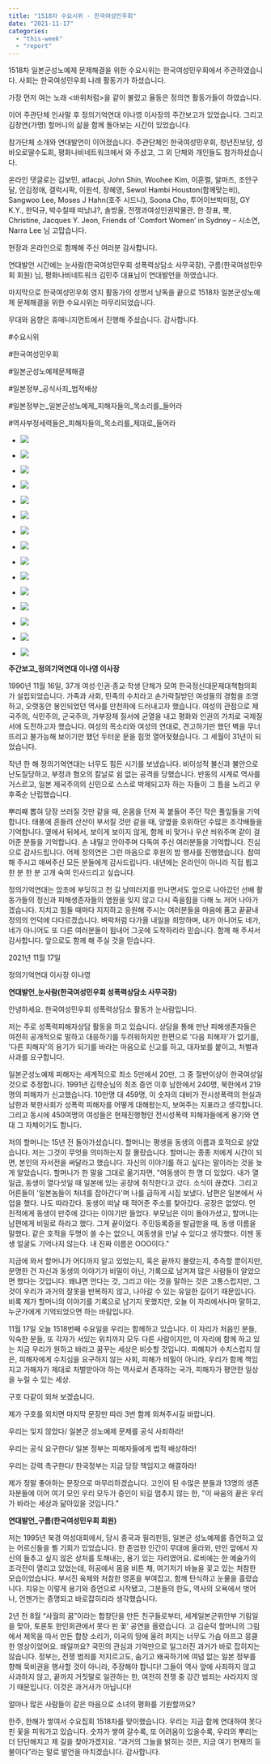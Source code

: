```yaml
---
title: "1518차 수요시위 - 한국여성민우회"
date: "2021-11-17"
categories: 
  - "this-week"
  - "report"
---
```


1518차 일본군성노예제 문제해결을 위한 수요시위는 한국여성민우회에서 주관하였습니다. 사회는 한국여성민우회 나래 활동가가 하셨습니다.

가장 먼저 여는 노래 <바위처럼>을 같이 불렀고 율동은 정의연 활동가들이 하였습니다.

이어 주관단체 인사말 후 정의기억연대 이나영 이사장의 주간보고가 있었습니다. 그리고 김창연(가명) 할머니의 삶을 함께 돌아보는 시간이 있었습니다.

참가단체 소개와 연대발언이 이어졌습니다. 주관단체인 한국여성민우회, 청년진보당, 성바오로딸수도회, 평화나비네트워크에서 와 주셨고, 그 외 단체와 개인들도 참가하셨습니다.

온라인 댓글로는 김보민, atlacpi, John Shin, Woohee Kim, 이훈렬, 알마즈, 조안구달, 안김정애, 갤럭시팍, 이원석, 장혜영, Sewol Hambi Houston(함께맞는비), Sangwoo Lee, Moses J Hahn(호주 시드니), Soona Cho, 투어이브박미정, GY K.Y., 한덕규, 박수칠때 떠났냐?, 솔방울, 전쟁과여성인권박물관, 한 장표, 뿍, Christine, Jacques Y. Jeon, Friends of ‘Comfort Women’ in Sydney – 시소연, Narra Lee 님 고맙습니다.

현장과 온라인으로 함께해 주신 여러분 감사합니다.

연대발언 시간에는 눈사람(한국여성민우회 성폭력상담소 사무국장), 구름(한국여성민우회 회원) 님, 평화나비네트워크 김민주 대표님이 연대발언을 하였습니다.

마지막으로 한국여성민우회 영지 활동가의 성명서 낭독을 끝으로 1518차 일본군성노예제 문제해결을 위한 수요시위는 마무리되었습니다.

무대와 음향은 휴매니지먼트에서 진행해 주셨습니다. 감사합니다.

#수요시위

#한국여성민우회

#일본군성노예제문제해결

#일본정부\_공식사죄\_법적배상

#일본정부는\_일본군성노예제\_피해자들의\_목소리를\_들어라

#역사부정세력들은\_피해자들의\_목소리를\_제대로\_들어라

- ![](https://r2.womenandwar.net/2021/11/크기변환IMG_8060.jpg)
    
- ![](https://r2.womenandwar.net/2021/11/크기변환IMG_8112.jpg)
    
- ![](https://r2.womenandwar.net/2021/11/크기변환IMG_8122.jpg)
    
- ![](https://r2.womenandwar.net/2021/11/크기변환IMG_8137.jpg)
    
- ![](https://r2.womenandwar.net/2021/11/크기변환IMG_8144.jpg)
    
- ![](https://r2.womenandwar.net/2021/11/크기변환IMG_8146.jpg)
    
- ![](https://r2.womenandwar.net/2021/11/크기변환IMG_8162.jpg)
    
- ![](https://r2.womenandwar.net/2021/11/크기변환IMG_8168.jpg)
    
- ![](https://r2.womenandwar.net/2021/11/크기변환IMG_8191.jpg)
    
- ![](https://r2.womenandwar.net/2021/11/크기변환IMG_8206.jpg)
    
- ![](https://r2.womenandwar.net/2021/11/크기변환IMG_8216.jpg)
    
- ![](https://r2.womenandwar.net/2021/11/크기변환IMG_8227.jpg)
    
- ![](https://r2.womenandwar.net/2021/11/크기변환IMG_8253.jpg)
    
- ![](https://r2.womenandwar.net/2021/11/크기변환IMG_8291.jpg)
    
- ![](https://r2.womenandwar.net/2021/11/크기변환IMG_8303.jpg)
    

**주간보고\_정의기억연대 이나영 이사장**

1990년 11월 16일, 37개 여성·인권·종교·학생 단체가 모여 한국정신대문제대책협의회가 설립되었습니다. 가족과 사회, 민족의 수치라고 손가락질받던 여성들의 경험을 조명하고, 오랫동안 봉인되었던 역사를 만천하에 드러내고자 했습니다. 여성의 관점으로 제국주의, 식민주의, 군국주의, 가부장제 질서에 균열을 내고 평화와 인권의 가치로 국제질서에 도전하고자 했습니다. 여성의 목소리와 여성의 연대로, 견고하기만 했던 벽을 무너뜨리고 불가능해 보이기만 했던 두터운 문을 힘껏 열어젖혔습니다. 그 세월이 31년이 되었습니다.

작년 한 해 정의기억연대는 너무도 힘든 시기를 보냈습니다. 비이성적 불신과 불안으로 난도질당하고, 부정과 혐오의 칼날로 쉼 없는 공격을 당했습니다. 반동의 시계로 역사를 거스르고, 일본 제국주의의 신민으로 스스로 박제되고자 하는 자들이 그 틈을 노리고 우후죽순 난립했습니다.

뿌리째 뽑혀 당장 쓰러질 것만 같을 때, 온몸을 던져 꼭 붙들어 주던 작은 풀잎들을 기억합니다. 태풍에 흔들려 산산이 부서질 것만 같을 때, 양옆을 호위하던 수많은 조각배들을 기억합니다. 옆에서 뒤에서, 보이게 보이지 않게, 함께 비 맞거나 우산 씌워주며 같이 걸어준 분들을 기억합니다. 손 내밀고 안아주며 다독여 주신 여러분들을 기억합니다. 진심으로 감사드립니다. 어제 정의연은 그런 마음으로 후원의 밤 행사를 진행했습니다. 참여해 주시고 애써주신 모든 분들에게 감사드립니다. 내년에는 온라인이 아니라 직접 뵙고 한 분 한 분 고개 숙여 인사드리고 싶습니다.

정의기억연대는 암초에 부딪히고 천 길 낭떠러지를 만나면서도 앞으로 나아갔던 선배 활동가들의 정신과 피해생존자들의 염원을 잊지 않고 다시 죽을힘을 다해 노 저어 나아가겠습니다. 지치고 힘들 때마다 지지하고 응원해 주시는 여러분들을 마음에 품고 끝끝내 정의의 언덕에 다다르겠습니다. 벼락처럼 다가올 내일을 희망하며, 내가 아니어도 네가, 네가 아니어도 또 다른 여러분들이 힘내어 그곳에 도착하리라 믿습니다. 함께 해 주셔서 감사합니다. 앞으로도 함께 해 주실 것을 믿습니다.

2021년 11월 17일

정의기억연대 이사장 이나영

**연대발언\_눈사람(한국여성민우회 성폭력상담소 사무국장)**

안녕하세요. 한국여성민우회 성폭력상담소 활동가 눈사람입니다.

저는 주로 성폭력피해자상담 활동을 하고 있습니다. 상담을 통해 만난 피해생존자들은 여전히 공개적으로 말하고 대응하기를 두려워하지만 한편으로 '다음 피해자'가 없기를, '다른 피해자'의 용기가 되기를 바라는 마음으로 신고를 하고, 대자보를 붙이고, 처벌과 사과를 요구합니다.

일본군성노예제 피해자는 세계적으로 최소 5만에서 20만, 그 중 절반이상이 한국여성일 것으로 추정합니다. 1991년 김학순님의 최초 증언 이후 남한에서 240명, 북한에서 219명의 피해자가 신고했습니다. 10만명 대 459명, 이 숫자의 대비가 전시성폭력의 현실과 남한과 북한사회가 성폭력 피해자를 어떻게 대해왔는지, 보여주는 지표라고 생각합니다. 그리고 동시에 450여명의 여성들은 현재진행형인 전시성폭력 피해자들에게 용기와 연대 그 자체이기도 합니다.

저의 할머니는 15년 전 돌아가셨습니다. 할머니는 평생을 동생의 이름과 호적으로 살았습니다. 저는 그것이 무엇을 의미하는지 잘 몰랐습니다. 할머니는 종종 저에게 시간이 되면, 본인의 자서전을 써달라고 했습니다. 자신의 이야기를 하고 싶다는 말이라는 것을 늦게 알았습니다. 할머니가 한 말을 그대로 옮기자면, "여동생이 한 명 더 있었다. 내가 열일곱, 동생이 열다섯일 때 일본에 있는 공장에 취직한다고 갔다. 소식이 끊겼다. 그리고 어른들이 '일본놈들이 처녀를 잡아간다'며 나를 급하게 시집 보냈다. 남편은 일본에서 사업을 했다. 나도 따라갔다. 동생이 떠날 때 적어준 주소를 찾아갔다. 공장은 없었다. 먼 친적에게 동생이 만주에 갔다는 이야기만 들었다. 부모님은 이미 돌아가셨고, 할머니는 남편에게 비밀로 하라고 했다. 그게 끝이었다. 주민등록증을 발급받을 때, 동생 이름을 말했다. 같은 호적을 두명이 쓸 수는 없으니, 여동생을 만날 수 있다고 생각했다. 이젠 동생 얼굴도 기억나지 않는다. 내 진짜 이름은 OOO이다."

지금에 와서 할머니가 어디까지 알고 있었는지, 혹은 끝까지 몰랐는지, 추측할 뿐이지만, 분명한 건 자신과 동생의 이야기가 비밀이 아닌, 기록으로 남겨져 많은 사람들이 알았으면 했다는 것입니다. 왜냐면 안다는 것, 그리고 아는 것을 말하는 것은 고통스럽지만, 그것이 우리가 과거의 잘못을 반복하지 않고, 나아갈 수 있는 유일한 길이기 때문입니다. 비록 제가 할머니의 이야기를 기록으로 남기지 못했지만, 오늘 이 자리에서나마 말하고, 누군가에게 기억되었으면 하는 바람입니다.

11월 17일 오늘 1518번째 수요일을 우리는 함께하고 있습니다. 이 자리가 처음인 분들, 익숙한 분들, 또 각자가 서있는 위치까지 모두 다른 사람이지만, 이 자리에 함께 하고 있는 지금 우리가 원하고 바라고 꿈꾸는 세상은 비슷할 것입니다. 피해자가 수치스럽지 않은, 피해자에게 수치심을 요구하지 않는 사회, 피해가 비밀이 아니라, 우리가 함께 책임지고 가해자가 제대로 처벌받아야 하는 역사로서 존재하는 국가, 피해자가 평안한 일상을 누릴 수 있는 세상.

구호 다같이 외쳐 보겠습니다.

제가 구호를 외치면 마지막 문장만 따라 3번 함께 외쳐주시길 바랍니다.

우리는 잊지 않았다/ 일본군 성노예제 문제를 공식 사죄하라!

우리는 공식 요구한다/ 일본 정부는 피해자들에게 법적 배상하라!

우리는 강력 촉구한다/ 한국정부는 지금 당장 책임지고 해결하라!

제가 정말 좋아하는 문장으로 마무리하겠습니다. 고인이 된 수많은 분들과 13명의 생존자분들에 이어 여기 모인 우리 모두가 증인이 되길 멈추지 않는 한, "이 싸움의 끝은 우리가 바라는 세상과 닮아있을 것입니다."

**연대발언\_구름(한국여성민우회 회원)**

저는 1995년 북경 여성대회에서, 당시 중국과 필리핀등, 일본군 성노예제를 증언하고 있는 어르신들을 뵐 기회가 있었습니다. 한 존엄한 인간이 무대에 올라와, 만인 앞에서 자신의 들추고 싶지 않은 상처를 토해내는, 용기 있는 자리였어요. 로비에는 한 예술가의 조각전이 열리고 있었는데, 허공에서 몸을 비튼 채, 여기저기 바늘을 꽂고 있는 처참한 모습이었습니다. 부서진 육체와 처참한 영혼을 부여잡고, 함께 탄식하고 눈물을 흘렸습니다. 치유는 이렇게 용기와 증언으로 시작됐고, 그분들의 한도, 역사의 오욕에서 벗어나, 언젠가는 증명되고 바로잡히리라 생각했습니다.

2년 전 8월 “사월의 꿈”이라는 합창단을 만든 친구들로부터, 세계일본군위안부 기림일을 맞아, 토론토 한인회관에서 못다 핀 꽃’ 공연을 올렸습니다. 고 김순덕 할머니의 그림에서 제목을 따서 만든 합창 소리가, 이국의 땅에 울려 퍼지는 너무도 가슴 아프고 뭉클한 영상이었어요. 왜일까요? 국민의 관심과 기억만으로 일그러진 과거가 바로 잡히지는 않습니다. 정부는, 전쟁 범죄를 저지르고도, 숨기고 왜곡하기에 여념 없는 일본 정부를 향해 묵비권을 행사할 것이 아니라, 주장해야 합니다! 그들이 역사 앞에 사죄하지 않고 사과하지 않고, 끝까지 거짓말로 일관하는 한, 여전히 전쟁 중 강간 범죄는 사라지지 않기 때문입니다. 이것은 과거사가 아닙니다!

얼마나 많은 사람들이 같은 마음으로 소녀의 평화를 기원할까요?

한주, 한해가 쌓여서 수요집회 1518차를 맞이했습니다. 우리는 지금 함께 연대하여 못다핀 꽃을 피워가고 있습니다. 숫자가 쌓여 갈수록, 또 어려움이 있을수록, 우리의 뿌리는 더 단단해지고 제 길을 찾아가겠지요. “과거의 그늘을 밝히는 것은, 지금 여기 현재의 등불이다”라는 말로 발언을 마치겠습니다. 감사합니다.
